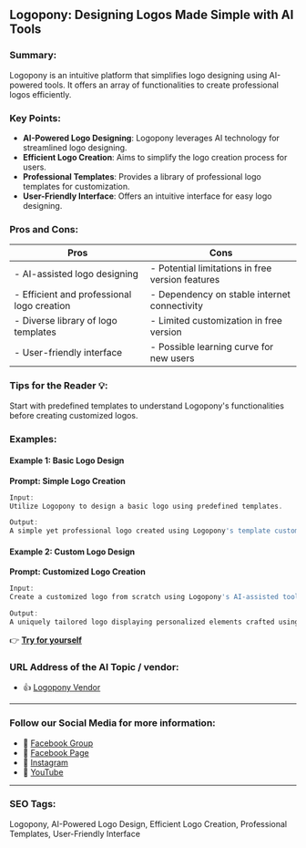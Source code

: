 ## Logopony: Designing Logos Made Simple with AI Tools

### Summary:

Logopony is an intuitive platform that simplifies logo designing using AI-powered tools. It offers an array of functionalities to create professional logos efficiently.

### Key Points:

- **AI-Powered Logo Designing**: Logopony leverages AI technology for streamlined logo designing.
- **Efficient Logo Creation**: Aims to simplify the logo creation process for users.
- **Professional Templates**: Provides a library of professional logo templates for customization.
- **User-Friendly Interface**: Offers an intuitive interface for easy logo designing.

### Pros and Cons:

| Pros                               | Cons                                          |
|------------------------------------|-----------------------------------------------|
| - AI-assisted logo designing       | - Potential limitations in free version features|
| - Efficient and professional logo creation | - Dependency on stable internet connectivity |
| - Diverse library of logo templates | - Limited customization in free version       |
| - User-friendly interface          | - Possible learning curve for new users       |

### Tips for the Reader 💡:
Start with predefined templates to understand Logopony's functionalities before creating customized logos.

### Examples:

#### Example 1: Basic Logo Design
**Prompt: Simple Logo Creation**

```dart
Input:
Utilize Logopony to design a basic logo using predefined templates.

Output:
A simple yet professional logo created using Logopony's template customization.
```

#### Example 2: Custom Logo Design
**Prompt: Customized Logo Creation**

```dart
Input:
Create a customized logo from scratch using Logopony's AI-assisted tools.

Output:
A uniquely tailored logo displaying personalized elements crafted using Logopony.
```

👉 <a href="https://www.logopony.com/" target="_blank" rel="noopener">**Try for yourself**</a>

### URL Address of the AI Topic / vendor:

- 👍 <a href="https://www.logopony.com/" target="_blank" rel="noopener">Logopony Vendor</a>

<hr>

### Follow our Social Media for more information:

- 📘 <a href="https://www.facebook.com/groups/trionxai" target="_blank">Facebook Group</a>
- 📄 <a href="https://www.facebook.com/ai.trionxai" target="_blank">Facebook Page</a>
- 📸 <a href="https://www.instagram.com/trionxai/" target="_blank">Instagram</a>
- 🎥 <a href="https://www.youtube.com/@robotdocs/" target="_blank">YouTube</a>

<hr>


### SEO Tags:
Logopony, AI-Powered Logo Design, Efficient Logo Creation, Professional Templates, User-Friendly Interface